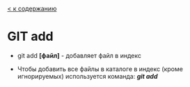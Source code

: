 [< к содержанию](./readme.md)

# GIT add

* git add **[файл]** - добавляет файл в индекс

* Чтобы добавить все файлы в каталоге в индекс (кроме игнорируемых) используется команда:
***git add***